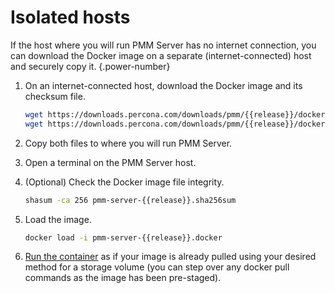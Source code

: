 
# Isolated hosts

If the host where you will run PMM Server has no internet connection, you can download the Docker image on a separate (internet-connected) host and securely copy it.
{.power-number}

1. On an internet-connected host, download the Docker image and its checksum file.

    ```sh
    wget https://downloads.percona.com/downloads/pmm/{{release}}/docker/pmm-server-{{release}}.docker
    wget https://downloads.percona.com/downloads/pmm/{{release}}/docker/pmm-server-{{release}}.sha256sum
    ```

2. Copy both files to where you will run PMM Server.

3. Open a terminal on the PMM Server host.

4. (Optional) Check the Docker image file integrity.

    ```sh
    shasum -ca 256 pmm-server-{{release}}.sha256sum
    ```

5. Load the image.

    ```sh
    docker load -i pmm-server-{{release}}.docker
    ```

6. [Run the container](index.md#run-docker-container) as if your image is already pulled using your desired method for a storage volume (you can step over any docker pull commands as the image has been pre-staged).


[tags]: https://hub.docker.com/r/percona/pmm-server/tags
[Docker]: https://docs.docker.com/get-docker/
[Docker image]: https://hub.docker.com/r/percona/pmm-server
[Docker compose]: https://docs.docker.com/compose/
[PMMC_COMPOSE]: ../../../install-pmm-client/docker.md
[trusted certificate]: ../../../../how-to/secure.md#ssl-encryption
[Easy-install script]: easy-install.md
